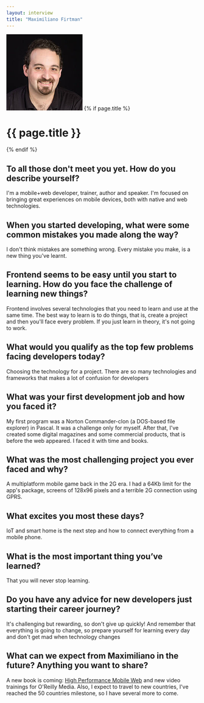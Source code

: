 ```yaml
---
layout: interview
title: "Maximiliano Firtman"
---
```

<img class="" src="/assets/images/portrait-maximiliano-firtman.jpg" alt="Photo Maximiliano Firtman"/>
{% if page.title %}
  <h1 class="">{{ page.title }}</h1>
{% endif %}

## To all those don't meet you yet. How do you describe yourself?

I'm a mobile+web developer, trainer, author and speaker. I'm focused on bringing great experiences on mobile devices, both with native and web technologies.

## When you started developing, what were some common mistakes you made along the way?

I don't think mistakes are something wrong. Every mistake you make, is a new thing you've learnt.

## Frontend seems to be easy until you start to learning. How do you face the challenge of learning new things?

Frontend involves several technologies that you need to learn and use at the same time. The best way to learn is to do things, that is, create a project and then you'll face every problem. If you just learn in theory, it's not going to work.

## What would you qualify as the top few problems facing developers today?

Choosing the technology for a project. There are so many technologies and frameworks that makes a lot of confusion for developers

## What was your first development job and how you faced it?

My first program was a Norton Commander-clon (a DOS-based file explorer) in Pascal. It was a challenge only for myself. After that, I've created some digital magazines and some commercial products, that is before the web appeared. I faced it with time and books.

## What was the most challenging project you ever faced and why?

A multiplatform mobile game back in the 2G era. I had a 64Kb limit for the app's package, screens of 128x96 pixels and a terrible 2G connection using GPRS.

## What excites you most these days?

IoT and smart home is the next step and how to connect everything from a mobile phone.

## What is the most important thing you’ve learned?

That you will never stop learning.

## Do you have any advice for new developers just starting their career journey?

It's challenging but rewarding, so don't give up quickly! And remember that everything is going to change, so prepare yourself for learning every day and don't get mad when technology changes

## What can we expect from Maximiliano in the future? Anything you want to share?
A new book is coming: [High Performance Mobile Web](http://firt.mobi/hpmw) and new video trainings for O'Reilly Media. Also, I expect to travel to new countries, I've reached the 50 countries milestone, so I have several more to come.
